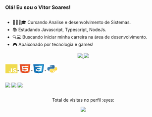 ### Olá! Eu sou o Vitor Soares! 

##

<div>

- 👨🏻‍💻🎓 Cursando Analise e desenvolvimento de Sistemas.
- 📚 Estudando Javascript, Typescript, NodeJs.
- 🔍💻 Buscando iniciar minha carreira na área de desenvolvimento.
- 🎮  Apaixonado por tecnologia e games!

</div>

<div align="center">
  <a href="https://github.com/Vitor-S-G">
  <img height="175em" src="https://github-readme-stats.vercel.app/api?username=Vitor-S-G&show_icons=true&theme=highcontrast&include_all_commits=true&count_private=true"/>
  <img height="175em"  src="https://github-readme-stats.vercel.app/api/top-langs/?username=Vitor-S-G&layout=compact&langs_count=7&theme=highcontrast"/>
</div>
  
<div style="display: inline_block"><br>
  <img align="center" alt="Vitor-Js" height="30" width="40" src="https://raw.githubusercontent.com/devicons/devicon/master/icons/javascript/javascript-plain.svg">
  <img align="center" alt="Vitor-HTML" height="30" width="40" src="https://raw.githubusercontent.com/devicons/devicon/master/icons/html5/html5-original.svg">
  <img align="center" alt="Vitor-CSS" height="30" width="40" src="https://raw.githubusercontent.com/devicons/devicon/master/icons/css3/css3-original.svg">
  <img align="center" alt="Vitor-Python" height="30" width="40" src="https://raw.githubusercontent.com/devicons/devicon/master/icons/python/python-original.svg">
  <!--<img align="right" alt="Rafa-pic" height="150" style="border-radius:50px;" src="https://media.discordapp.net/attachments/639956127056134178/890373478988013628/Publicacoes_Instagram_1_1.png?width=676&height=676">
</div>-->
  
 ##
 
 <div> 
 <a href="https://discord.gg/pDbY76q8Qf" target="_blank"><img src="https://img.shields.io/badge/Discord-7289DA?style=for-the-badge&logo=discord&logoColor=white" target="_blank"></a> 
  <a href = "mailto:vitorsoaresv17@gmail.com"><img src="https://img.shields.io/badge/-Gmail-%23333?style=for-the-badge&logo=gmail&logoColor=red" target="_blank"></a>
  <a href="https://www.linkedin.com/in/vitor-soares17/" target="_blank"><img src="https://img.shields.io/badge/-LinkedIn-%230077B5?style=for-the-badge&logo=linkedin&logoColor=white" target="_blank"></a> 
 
</div>

<div>
  <p align="center"> 

 ## 
  <p align="center"> 
  Total de visitas no perfil :eyes: <br>
  </p>
  
 <p align="center"> 
   <img alingn="center" src="https://profile-counter.glitch.me/Vitor-S-G/count.svg" />
 </p>

</p>

</div>

  

